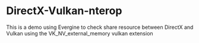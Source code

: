 # DirectX-Vulkan-nterop
This is a demo using Evergine to check share resource between DirectX and Vulkan using the VK_NV_external_memory vulkan extension
